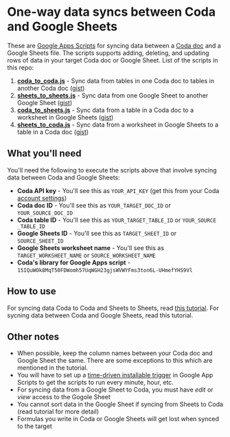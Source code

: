 # One-way data syncs between Coda and Google Sheets
These are [Google Apps Scripts](https://developers.google.com/apps-script/overview) for syncing data between a [Coda doc](www.coda.io) and a Google Sheets file. The scripts supports adding, deleting, and updating rows of data in your target Coda doc or Google Sheet. List of the scripts in this repo:
1. [**coda_to_coda.js**](https://github.com/albertc44/coda-google-apps-script/blob/master/coda_to_coda.js) - Sync data from tables in one Coda doc to tables in another Coda doc ([gist](https://gist.github.com/albertc44/c3d5ebc2a9ec00a28e561ea8e64fc0c5))
2. [**sheets_to_sheets.js**](https://github.com/albertc44/coda-google-apps-script/blob/master/sheets_to_sheets.js) - Sync data from one Google Sheet to another Google Sheet ([gist](https://gist.github.com/albertc44/bbae27144db5f1f75b76794d6622b3f9))
3. [**coda_to_sheets.js**](https://github.com/albertc44/coda-google-apps-script/blob/master/coda_to_sheets.js) - Sync data from a table in a Coda doc to a worksheet in Google Sheets ([gist](https://gist.github.com/albertc44/ec44e1aae95730b827e6b58a7ec9a317))
4. [**sheets_to_coda.js**](https://github.com/albertc44/coda-google-apps-script/blob/master/sheets_to_coda.js) - Sync data from a worksheet in Google Sheets to a table in a Coda doc ([gist](https://gist.github.com/albertc44/5fd208938870390fae6a92856e2309f3))

## What you'll need
You'll need the following to execute the scripts above that involve syncing data between Coda and Google Sheets:
* **Coda API key** - You'll see this as `YOUR_API_KEY` (get this from your Coda [account settings](https://coda.io/account))
* **Coda doc ID** - You'll see this as `YOUR_TARGET_DOC_ID` or `YOUR_SOURCE_DOC_ID`
* **Coda table ID** - You'll see this as `YOUR_TARGET_TABLE_ID` or `YOUR_SOURCE _TABLE_ID`
* **Google Sheets ID** - You'll see this as `TARGET_SHEET_ID` or `SOURCE_SHEET_ID`
* **Google Sheets worksheet name** - You'll see this as `TARGET_WORKSHEET_NAME` or `SOURCE_WORKSHEET_NAME`
* **Coda's library for Google Apps script** - `15IQuWOk8MqT50FDWomh57UqWGH23gjsWVWYFms3ton6L-UHmefYHS9Vl`

## How to use
For syncing data Coda to Coda and Sheets to Sheets, read [this tutorial](https://coda.io/@atc/how-to-sync-data-between-coda-docs-and-google-sheets-using-googl). 
For sycning data between Coda and Google Sheets, read this tutorial.

## Other notes
* When possible, keep the column names between your Coda doc and Google Sheet the same. There are some exceptions to this which are mentioned in the tutorial.
* You will have to set up a [time-driven installable trigger](https://developers.google.com/apps-script/guides/triggers/installable) in Google App Scripts to get the scripts to run every minute, hour, etc.
* For syncing data from a Google Sheet to Coda, you must have *edit* or *view* access to the Gogole Sheet
* You cannot sort data in the Google Sheet if syncing from Sheets to Coda (read tutorial for more detail)
* Formulas you write in Coda or Google Sheets will get lost when synced to the target

